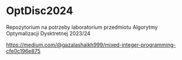 # OptDisc2024

Repozytorium na potrzeby laboratorium przedmiotu Algorytmy Optymalizacji Dysktretnej 2023/24

https://medium.com/@gazalashaikh999/mixed-integer-programming-cfe0c196e875
